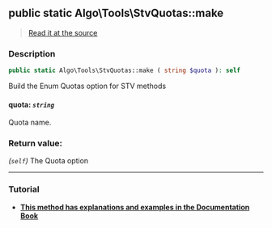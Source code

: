 ## public static Algo\Tools\StvQuotas::make

> [Read it at the source](https://github.com/julien-boudry/Condorcet/blob/master/src/Algo/Tools/StvQuotas.php#L33)

### Description    

```php
public static Algo\Tools\StvQuotas::make ( string $quota ): self
```

Build the Enum Quotas option for STV methods
    

#### **quota:** *`string`*   
Quota name.    


### Return value:   

*(`self`)* The Quota option


---------------------------------------

### Tutorial

* **[This method has explanations and examples in the Documentation Book](https://www.condorcet.io#VotingMethods)**    
